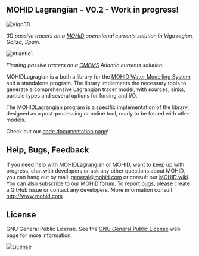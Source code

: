 ## MOHID Lagrangian - V0.2 - Work in progress!

![Vigo3D](https://github.com/RBCanelas/MOHID-Lagrangian/blob/dev/docs/Vigo3DnoDiffusion.gif)

*3D passive tracers on a [MOHID](http://www.mohid.com) operational currents solution in Vigo region, Galiza, Spain.*

![Atlantic1](https://github.com/RBCanelas/MOHID-Lagrangian/blob/dev/docs/Atlantic_2016_2017_density.gif)

*Floating passive tracers on a [CMEMS](http://marine.copernicus.eu/) Atlantic currents solution.*

MOHIDLagragian is a both a library for the [MOHID Water Modelling System](http://www.mohid.com) and a standalone program. The library implements the necessary tools to generate a comprehensive Lagrangian tracer model, with sources, sinks, particle types and several options for forcing and I/O.

The MOHIDLagrangian program is a specific implementation of the library, designed as a post-processing or online tool, ready to be forced with other models.

Check out our [code documentation page](https://rbcanelas.github.io/MOHID-Lagrangian/)!

## Help, Bugs, Feedback
If you need help with MOHIDLagrangian or MOHID, want to keep up with progress, chat with developers or ask any other questions about MOHID, you can hang out by mail: <general@mohid.com> or consult our [MOHID wiki](http://wiki.mohid.com). You can also subscribe to our [MOHID forum](http://forum.mohid.com). To report bugs, please create a GitHub issue or contact any developers. More information consult <http://www.mohid.com>

## License
GNU General Public License. See the [GNU General Public License](http://www.gnu.org/copyleft/gpl.html) web page for more information.

<!--[![Build Status](https://travis-ci.org/RBCanelas/MOHID-Lagrangian.svg?branch=master)](https://travis-ci.org/RBCanelas/MOHID-Lagrangian)-->

[![License](https://img.shields.io/badge/license-GNU%20GeneraL%20Public%20License%20v3,%20GPLv3-blue.svg)]()
